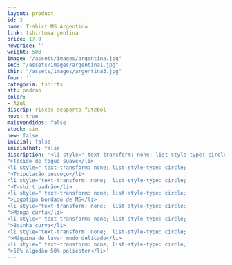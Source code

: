 ```yaml
---
layout: product
id: 3
name: T-shirt MS Argentina
link: tshirtmsargentina
price: 17.9
newprice: ''
weight: 500
image: "/assets/images/argentina.jpg"
sec: "/assets/images/argentina1.jpg"
thir: "/assets/images/argentina3.jpg"
four: ''
categoria: tshirts
att: padrao
color:
- Azul
discrip: riscas desporto futebol
novo: true
maisvendidos: false
stock: sim
new: false
inicial: false
inicialhat: false
discription: '<li style=" text-transform: none; list-style-type: circle;
">Tecido de toque suave</li>
<li style=" text-transform: none; list-style-type: circle;
">Tripulação pescoço</li>
<li style="text-transform: none;  list-style-type: circle;
">T-shirt padrão</li>
<li style=" text-transform: none; list-style-type: circle;
">Logotipo bordado de MS</li>
<li style="text-transform: none;  list-style-type: circle;
">Manga curta</li>
<li style=" text-transform: none; list-style-type: circle;
">Bainha curva</li>
<li style="text-transform: none;  list-style-type: circle;
">Máquina de lavar modo delicado</li>
<li style=" text-transform: none; list-style-type: circle;
">50% algodão 50% poliéster</li>'
---
```

